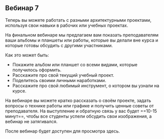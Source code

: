## Вебинар 7

Теперь вы можете работать с разными архитектурными проектами, используя свои навыки в рабочих или учебных проектах.

На финальном вебинаре мы предлагаем вам показать преподавателям ваши альбомы и планшеты или работы, которые вы делали вне курса и которые готовы обсудить с другими участниками.

Как это может быть:

- Покажите альбом или планшет со всеми видами, которые получилось оформить.
- Расскажите про свой текущий учебный проект.
- Поделитесь своими личными наработками.
- Расскажите про свой любимый инструмент, о котором вы узнали на курсе.

На вебинаре вы можете кратко рассказать о своём проекте, задать вопросы о технике работы или графике и получить ценные советы от преподавателя. На выступление и обратную связь у вас будет ==10-15 минут==, чтобы все студенты успели обсудить свои изображения, а вебинар не затягивался.

После вебинар будет доступен для просмотра здесь.
